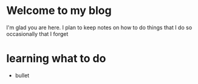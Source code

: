 # Welcome to my blog

I'm glad you are here. I plan to keep notes on how to do things that I do so occasionally that I forget

# learning what to do

* bullet
